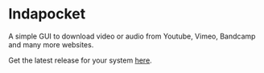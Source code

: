 # Indapocket

A simple GUI to download video or audio from Youtube, Vimeo, Bandcamp and many more websites.

Get the latest release for your system [here](https://github.com/etienne-gauvin/indapocket/releases).

